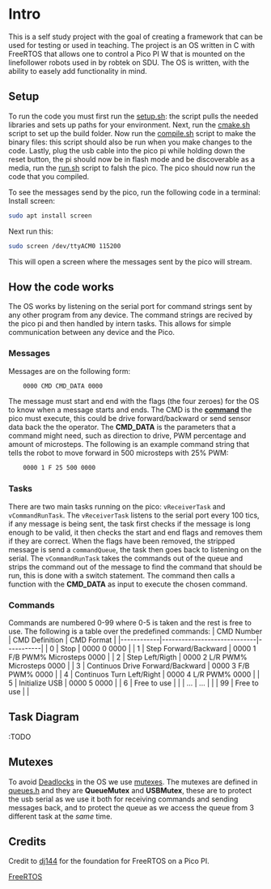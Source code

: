 # Intro
This is a self study project with the goal of creating a framework that can be used for testing or used in teaching. 
The project is an OS written in C with FreeRTOS that allows one to control a Pico PI W that is mounted on the linefollower robots used in by robtek on SDU. The OS is written, with the ability to easely add functionality in mind. 

## Setup
To run the code you must first run the [setup.sh](picoPI/setup.sh): the script pulls the needed libraries and sets up paths for your environment. Next, run the [cmake.sh](picoPI/cmake.sh) script to set up the build folder. Now run the [compile.sh](picoPI/compile.sh) script to make the binary files: this script should also be run when you make changes to the code. Lastly, plug the usb cable into the pico pi while holding down the reset button, the pi should now be in flash mode and be discoverable as a media, run the [run.sh](picoPI/run.sh) script to falsh the pico. The pico should now run the code that you compiled.

To see the messages send by the pico, run the following code in a terminal:
Install screen:
```bash
sudo apt install screen
```
Next run this:
```bash
sudo screen /dev/ttyACM0 115200
```
This will open a screen where the messages sent by the pico will stream.

## How the code works
The OS works by listening on the serial port for command strings sent by any other program from any device. The command strings are recived by the pico pi and then handled by intern tasks. This allows for simple communication between any device and the Pico.

### Messages
Messages are on the following form:
```bash
    0000 CMD CMD_DATA 0000
```
The message must start and end with the flags (the four zeroes) for the OS to know when a message starts and ends. The CMD is the **[command](#commands)** the pico must execute, this could be drive forward/backward or send sensor data back the the operator. The **CMD_DATA** is the parameters that a command might need, such as direction to drive, PWM percentage and amount of microsteps. The following is an example command string that tells the robot to move forward in $500$ microsteps with $25\%$ PWM:
```bash
    0000 1 F 25 500 0000
```

### Tasks
There are two main tasks running on the pico: `vReceiverTask` and `vCommandRunTask`. The `vReceiverTask` listens to the serial port every $100$ tics, if any message is being sent, the task first checks if the message is long enough to be valid, it then checks the start and end flags and removes them if they are correct. When the flags have been removed, the stripped message is send a `commandQueue`, the task then goes back to listening on the serial. The `vCommandRunTask` takes the commands out of the queue and strips the command out of the message to find the command that should be run, this is done with a switch statement. The command then calls a function with the **CMD_DATA** as input to execute the chosen command.

### Commands
Commands are numbered 0-99 where 0-5 is taken and the rest is free to use. The following is a table over the predefined commands:
| CMD Number | CMD Definition              |   CMD Format |
|------------|-----------------------------|-----------|
| 0          | Stop                             | 0000 0 0000  |
| 1          | Step Forward/Backward            | 0000 1 F/B PWM% Microsteps 0000  |
| 2          | Step Left/Rigth                  | 0000 2 L/R PWM% Microsteps 0000  |
| 3          | Continuos Drive Forward/Backward | 0000 3 F/B PWM% 0000  |
| 4          | Continuos Turn Left/Right        | 0000 4 L/R PWM% 0000  |
| 5          | Initialize USB                   | 0000 5 0000           |
| 6          | Free to use                      |   |
| ...        | ...                              |   |
| 99         | Free to use                      |   |

## Task Diagram
:TODO


## Mutexes
To avoid [Deadlocks](https://www.geeksforgeeks.org/introduction-of-deadlock-in-operating-system/?) in the OS we use [mutexes](https://www.geeksforgeeks.org/difference-between-binary-semaphore-and-mutex/). The mutexes are defined in [queues.h](picoPI/src/inc/queues.h) and they are **QueueMutex** and **USBMutex**, these are to protect the usb serial as we use it both for receiving commands and sending messages back, and to protect the queue as we access the queue from 3 different task at the *same* time.


## Credits
Credit to [dj144](https://github.com/aws-iot-builder-tools/freertos-pi-pico) for the foundation for FreeRTOS on a Pico PI.

[FreeRTOS](https://github.com/FreeRTOS/FreeRTOS-Kernel)